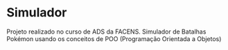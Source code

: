 # Simulador
Projeto realizado no curso de ADS da FACENS. Simulador de Batalhas Pokémon usando os conceitos de POO (Programação Orientada a Objetos)
